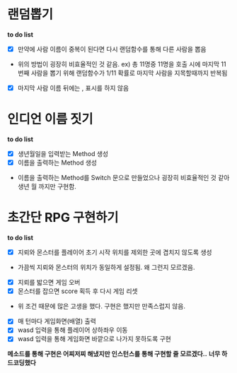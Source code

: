 # 랜덤뽑기

**to do list**

- [x] 만약에 사람 이름이 중복이 된다면 다시 랜덤함수를 통해 다른 사람을 뽑음
- 위의 방법이 굉장히 비효율적인 것 같음. ex) 총 11명중 11명을 호출 시에 마지막 11번째 사람을 뽑기 위해 랜덤함수가 1/11 확률로 마지막 사람을 지목할때까지 반복됨
- [x] 마지막 사람 이름 뒤에는 , 표시를 하지 않음


# 인디언 이름 짓기

**to do list**
- [x] 생년월일을 입력받는 Method 생성
- [x] 이름을 출력하는 Method 생성
- 이름을 출력하는 Method를 Switch 문으로 만들었으나 굉장히 비효율적인 것 같아 생년 월 까지만 구현함.


# 초간단 RPG 구현하기

**to do list**
- [x] 지뢰와 몬스터를 플레이어 초기 시작 위치를 제외한 곳에 겹치지 않도록 생성
- 가끔씩 지뢰와 몬스터의 위치가 동일하게 설정됨. 왜 그런지 모르겠음.
- [x] 지뢰를 밟으면 게임 오버
- [x] 몬스터를 잡으면 score 획득 후 다시 게임 리셋
- 위 조건 때문에 많은 고생을 했다. 구현은 했지만 만족스럽지 않음.
- [x] 매 턴마다 게임화면(배열) 출력
- [x] wasd 입력을 통해 플레이어 상하좌우 이동
- [x] wasd 입력을 통해 게임화면 바깥으로 나가지 못하도록 구현

**메소드를 통해 구현은 어찌저찌 해냈지만 인스턴스를 통해 구현할 줄 모르겠다..**
**너무 하드코딩했다**
